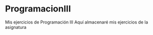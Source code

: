 # ProgramacionIII
Mis ejercicios de Programación III
Aquí almacenaré mis ejercicios de la asignatura